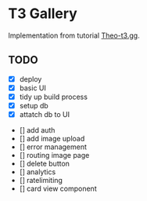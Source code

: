 # T3 Gallery 

Implementation from tutorial [Theo-t3.gg](https://www.youtube.com/watch?v=d5x0JCZbAJs).

## TODO

- [x] deploy
- [x] basic UI
- [x] tidy up build process 
- [x] setup db
- [x] attatch db to UI
- [] add auth
- [] add image upload
- [] error management
- [] routing image page
- [] delete button
- [] analytics
- [] ratelimiting
- [] card view component